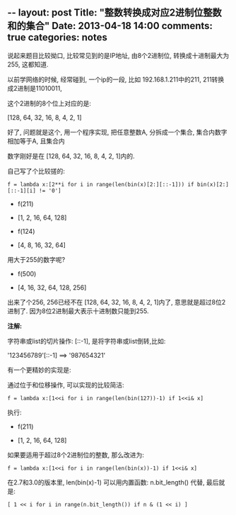 --
layout: post
Title: "整数转换成对应2进制位整数和的集合"
Date: 2013-04-18 14:00
comments: true
categories: notes
--

说起来题目比较拗口, 比较常见到的是IP地址, 由8个2进制位, 转换成十进制最大为255, 这都知道. 



以前学网络的时候, 经常碰到, 一个ip的一段, 比如 192.168.1.211中的211, 211转换成2进制是11010011,  



这个2进制的8个位上对应的是:  

[128, 64, 32, 16, 8, 4, 2, 1]    





好了, 问题就是这个, 用一个程序实现, 把任意整数A, 分拆成一个集合, 集合内数字相加等于A,  且集合内

数字刚好是在 [128, 64, 32, 16, 8, 4, 2, 1]内的.





自己写了个比较搓的:



`f = lambda x:[2**i for i in range(len(bin(x)[2:][::-1])) if bin(x)[2:][::-1][i] != '0'] `





* f(211)

* [1, 2, 16, 64, 128] 



* f(124)

* [4, 8, 16, 32, 64]







用大于255的数字呢?



* f(500)

* [4, 16, 32, 64, 128, 256]



出来了个256, 256已经不在  [128, 64, 32, 16, 8, 4, 2, 1]内了, 意思就是超过8位2进制了.  因为8位2进制最大表示十进制数只能到255.











**注解:**



字符串或list的切片操作: [::-1], 是将字符串或list倒转,比如:



'123456789'[::-1]  ==> '987654321' 











有一个更精妙的实现是:  



通过位于和位移操作, 可以实现的比较简洁:



`f = lambda x:[1<<i for i in range(len(bin(127))-1) if 1<<i& x]`







执行:



* f(211)

* [1, 2, 16, 64, 128] 







如果要适用于超过8个2进制位的整数, 那么改进为:



`f = lambda x:[1<<i for i in range(len(bin(x))-1) if 1<<i& x]`



在2.7和3.0的版本里, len(bin(x)-1) 可以用内置函数: n.bit_length() 代替, 最后就是:  

`[ 1 << i for i in range(n.bit_length()) if n & (1 << i) ]`


